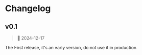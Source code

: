 # Changelog

## v0.1

> 📅 2024-12-17

The First release, it's an early version, do not use it in production.
